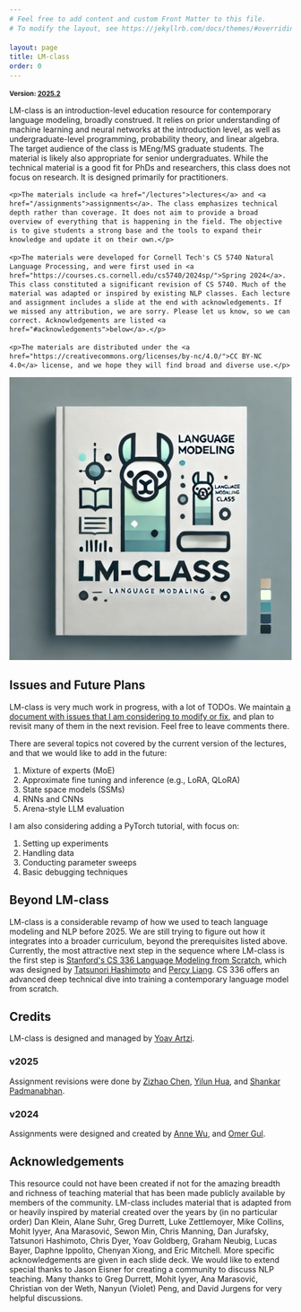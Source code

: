 ```yaml
---
# Feel free to add content and custom Front Matter to this file.
# To modify the layout, see https://jekyllrb.com/docs/themes/#overriding-theme-defaults

layout: page
title: LM-class
order: 0
---
```


<strong><small>Version: <a href="CHANGELOG.md">2025.2</a></small></strong>

<div class="row">
  <div class="col col-xl-8 col-lg-6 col-md-12 col-sm-12 col-12">
    <p>LM-class is an introduction-level education resource for contemporary language modeling, broadly construed. It relies on prior understanding of machine learning and neural networks at the introduction level, as well as undergraduate-level programming, probability theory, and linear algebra. The target audience of the class is MEng/MS graduate students. The material is likely also appropriate for senior undergraduates. While the technical material is a good fit for PhDs and researchers, this class does not focus on research. It is designed primarily for practitioners.</p>

    <p>The materials include <a href="/lectures">lectures</a> and <a href="/assignments">assignments</a>. The class emphasizes technical depth rather than coverage. It does not aim to provide a broad overview of everything that is happening in the field. The objective is to give students a strong base and the tools to expand their knowledge and update it on their own.</p>

    <p>The materials were developed for Cornell Tech's CS 5740 Natural Language Processing, and were first used in <a href="https://courses.cs.cornell.edu/cs5740/2024sp/">Spring 2024</a>. This class constituted a significant revision of CS 5740. Much of the material was adapted or inspired by existing NLP classes. Each lecture and assignment includes a slide at the end with acknowledgements. If we missed any attribution, we are sorry. Please let us know, so we can correct. Acknowledgements are listed <a href="#acknowledgements">below</a>.</p>

    <p>The materials are distributed under the <a href="https://creativecommons.org/licenses/by-nc/4.0/">CC BY-NC 4.0</a> license, and we hope they will find broad and diverse use.</p>

  </div>
  <div class="col col-xl-4 col-lg-6 col-md-12 col-sm-12 col-12">
    <img src="img/lm-llama-book.jpg" class="rounded img-fluid" alt="Generated cover image for LM-class">
  </div>
</div>

## Issues and Future Plans

LM-class is very much work in progress, with a lot of TODOs. We maintain <a href="https://docs.google.com/document/d/1aAYaRvR1BauC4RS5TzCeM4fCbTbnPwQVcjlMAVMlTjU/edit#heading=h.cdynfr8juu90">a document with issues that I am considering to modify or fix</a>, and plan to revisit many of them in the next revision. Feel free to leave comments there.

There are several topics not covered by the current version of the lectures, and that we would like to add in the future:

1. Mixture of experts (MoE)
2. Approximate fine tuning and inference (e.g., LoRA, QLoRA)
3. State space models (SSMs)
4. RNNs and CNNs
5. Arena-style LLM evaluation

I am also considering adding a PyTorch tutorial, with focus on:

1. Setting up experiments
2. Handling data
3. Conducting parameter sweeps
4. Basic debugging techniques

## Beyond LM-class

LM-class is a considerable revamp of how we used to teach language modeling and NLP before 2025. We are still trying to figure out how it integrates into a broader curriculum, beyond the prerequisites listed above. Currently, the most attractive next step in the sequence where LM-class is the first step is [Stanford's CS 336 Language Modeling from Scratch](https://stanford-cs336.github.io/), which was designed by [Tatsunori Hashimoto](https://thashim.github.io/) and [Percy Liang](https://cs.stanford.edu/~pliang/). CS 336 offers an advanced deep technical dive into training a contemporary language model from scratch.

## Credits

LM-class is designed and managed by <a href="https://yoavartzi.com/">Yoav Artzi</a>.

### v2025

Assignment revisions were done by <a href="https://chenzizhao.github.io/">Zizhao Chen</a>, <a href="https://yilun-hua.github.io/">Yilun Hua</a>, and <a href="https://shankarp8.github.io/">Shankar Padmanabhan</a>.

### v2024

Assignments were designed and created by <a href="https://annshin.github.io/">Anne Wu</a>, and <a href="https://momergul.github.io/">Omer Gul</a>.

## Acknowledgements

This resource could not have been created if not for the amazing breadth and richness of teaching material that has been made publicly available by members of the community.
LM-class includes material that is adapted from or heavily inspired by material created over the years by (in no particular order) Dan Klein, Alane Suhr, Greg Durrett, Luke Zettlemoyer, Mike Collins, Mohit Iyyer, Ana Marasović, Sewon Min, Chris Manning, Dan Jurafsky, Tatsunori Hashimoto, Chris Dyer, Yoav Goldberg, Graham Neubig, Lucas Bayer, Daphne Ippolito, Chenyan Xiong, and Eric Mitchell.
More specific acknowledgements are given in each slide deck.
We would like to extend special thanks to Jason Eisner for creating a community to discuss NLP teaching. Many thanks to Greg Durrett, Mohit Iyyer, Ana Marasović, Christian von der Weth, Nanyun (Violet) Peng, and David Jurgens for very helpful discussions.
